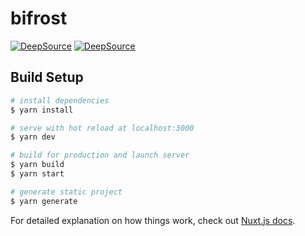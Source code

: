 # bifrost
[![DeepSource](https://deepsource.io/gh/deepsourcelabs/bifrost.svg/?label=active+issues&show_trend=true&token=3nkERNaAYhpljn1V3cjYtHzg)](https://deepsource.io/gh/deepsourcelabs/bifrost/?ref=repository-badge)
[![DeepSource](https://deepsource.io/gh/deepsourcelabs/bifrost.svg/?label=resolved+issues&show_trend=true&token=3nkERNaAYhpljn1V3cjYtHzg)](https://deepsource.io/gh/deepsourcelabs/bifrost/?ref=repository-badge)

## Build Setup

```bash
# install dependencies
$ yarn install

# serve with hot reload at localhost:3000
$ yarn dev

# build for production and launch server
$ yarn build
$ yarn start

# generate static project
$ yarn generate
```

For detailed explanation on how things work, check out [Nuxt.js docs](https://nuxtjs.org).
